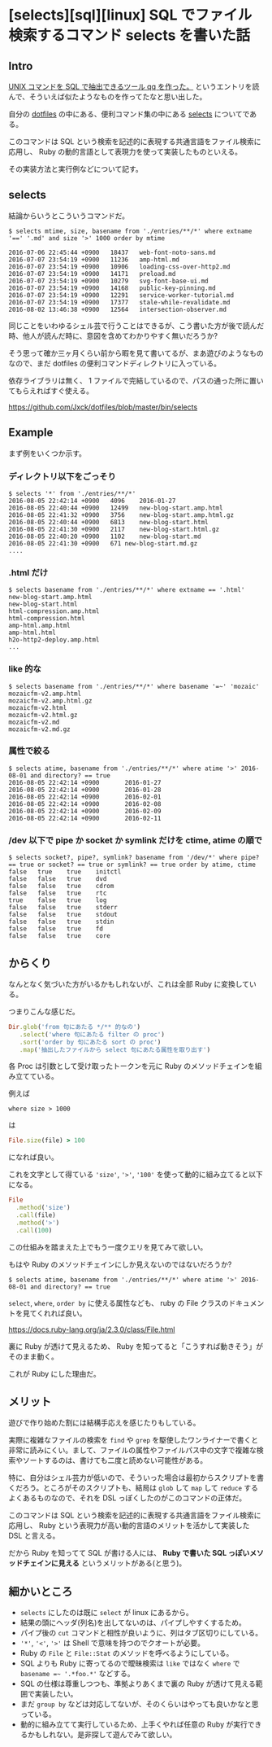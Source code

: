 # [selects][sql][linux] SQL でファイル検索するコマンド selects を書いた話

## Intro

[UNIX コマンドを SQL で抽出できるツール qq を作った。](http://mattn.kaoriya.net/software/lang/go/20160805190022.htm) というエントリを読んで、そういえば似たようなものを作ってたなと思い出した。

自分の [dotfiles](https://github.com/jxck/dotfiles) の中にある、便利コマンド集の中にある [selects](https://github.com/Jxck/dotfiles/blob/master/bin/selects) についてである。

このコマンドは SQL という検索を記述的に表現する共通言語をファイル検索に応用し、 Ruby の動的言語として表現力を使って実装したものといえる。

その実装方法と実行例などについて記す。


## selects

結論からいうとこういうコマンドだ。


```
$ selects mtime, size, basename from './entries/**/*' where extname '==' '.md' and size '>' 1000 order by mtime

2016-07-06 22:45:44 +0900	18437	web-font-noto-sans.md
2016-07-07 23:54:19 +0900	11236	amp-html.md
2016-07-07 23:54:19 +0900	10906	loading-css-over-http2.md
2016-07-07 23:54:19 +0900	14171	preload.md
2016-07-07 23:54:19 +0900	10279	svg-font-base-ui.md
2016-07-07 23:54:19 +0900	14168	public-key-pinning.md
2016-07-07 23:54:19 +0900	12291	service-worker-tutorial.md
2016-07-07 23:54:19 +0900	17377	stale-while-revalidate.md
2016-08-02 13:46:38 +0900	12564	intersection-observer.md
```

同じことをいわゆるシェル芸で行うことはできるが、こう書いた方が後で読んだ時、他人が読んだ時に、意図を含めてわかりやすく無いだろうか?

そう思って確か三ヶ月くらい前から暇を見て書いてるが、まあ遊びのようなものなので、まだ dotfiles の便利コマンドディレクトリに入っている。

依存ライブラリは無く、 1 ファイルで完結しているので、パスの通った所に置いてもらえればすぐ使える。

[https\://github.com/Jxck/dotfiles/blob/master/bin/selects](https://github.com/Jxck/dotfiles/blob/master/bin/selects)


## Example

まず例をいくつか示す。


### ディレクトリ以下をごっそり


```
$ selects '*' from './entries/**/*'
2016-08-05 22:42:14 +0900	4096	2016-01-27
2016-08-05 22:40:44 +0900	12499	new-blog-start.amp.html
2016-08-05 22:41:32 +0900	3756	new-blog-start.amp.html.gz
2016-08-05 22:40:44 +0900	6813	new-blog-start.html
2016-08-05 22:41:30 +0900	2117	new-blog-start.html.gz
2016-08-05 22:40:20 +0900	1102	new-blog-start.md
2016-08-05 22:41:30 +0900	671	new-blog-start.md.gz
....
```


### .html だけ


```
$ selects basename from './entries/**/*' where extname == '.html'
new-blog-start.amp.html
new-blog-start.html
html-compression.amp.html
html-compression.html
amp-html.amp.html
amp-html.html
h2o-http2-deploy.amp.html
...
```


### like 的な


```
$ selects basename from './entries/**/*' where basename '=~' 'mozaic'
mozaicfm-v2.amp.html
mozaicfm-v2.amp.html.gz
mozaicfm-v2.html
mozaicfm-v2.html.gz
mozaicfm-v2.md
mozaicfm-v2.md.gz
```


### 属性で絞る


```
$ selects atime, basename from './entries/**/*' where atime '>' 2016-08-01 and directory? == true
2016-08-05 22:42:14 +0900       2016-01-27
2016-08-05 22:42:14 +0900       2016-01-28
2016-08-05 22:42:14 +0900       2016-02-01
2016-08-05 22:42:14 +0900       2016-02-08
2016-08-05 22:42:14 +0900       2016-02-09
2016-08-05 22:42:14 +0900       2016-02-11
```


### /dev 以下で pipe か socket か symlink だけを ctime, atime の順で


```
$ selects socket?, pipe?, symlink? basename from '/dev/*' where pipe? == true or socket? == true or symlink? == true order by atime, ctime
false   true    true    initctl
false   false   true    dvd
false   false   true    cdrom
false   false   true    rtc
true    false   true    log
false   false   true    stderr
false   false   true    stdout
false   false   true    stdin
false   false   true    fd
false   false   true    core
```


## からくり

なんとなく気づいた方がいるかもしれないが、これは全部 Ruby に変換している。

つまりこんな感じだ。


```ruby
Dir.glob('from 句にあたる */** 的なの')
   .select('where 句にあたる filter の proc')
   .sort('order by 句にあたる sort の proc')
   .map('抽出したファイルから select 句にあたる属性を取り出す')
```

各 Proc は引数として受け取ったトークンを元に Ruby のメソッドチェインを組み立てている。

例えば


```
where size > 1000
```

は


```ruby
File.size(file) > 100
```

になれば良い。

これを文字として得ている `'size'`, `'>'`, `'100'` を使って動的に組み立てると以下になる。


```ruby
File
  .method('size')
  .call(file)
  .method('>')
  .call(100)
```

この仕組みを踏まえた上でもう一度クエリを見てみて欲しい。

もはや Ruby のメソッドチェインにしか見えないのではないだろうか?


```
$ selects atime, basename from './entries/**/*' where atime '>' 2016-08-01 and directory? == true
```

`select`, `where`, `order by` に使える属性なども、 ruby の File クラスのドキュメントを見てくれれば良い。

[https\://docs.ruby-lang.org/ja/2.3.0/class/File.html](https://docs.ruby-lang.org/ja/2.3.0/class/File.html)

裏に Ruby が透けて見えるため、 Ruby を知ってると「こうすれば動きそう」がそのまま動く。

これが Ruby にした理由だ。


## メリット

遊びで作り始めた割には結構手応えを感じたりもしている。

実際に複雑なファイルの検索を `find` や `grep` を駆使したワンライナーで書くと非常に読みにくい。まして、ファイルの属性やファイルパス中の文字で複雑な検索やソートするのは、書けても二度と読めない可能性がある。

特に、自分はシェル芸力が低いので、そういった場合は最初からスクリプトを書くだろう。ところがそのスクリプトも、結局は `glob` して `map` して `reduce` するよくあるものなので、それを DSL っぽくしたのがこのコマンドの正体だ。

このコマンドは SQL という検索を記述的に表現する共通言語をファイル検索に応用し、 Ruby という表現力が高い動的言語のメリットを活かして実装した DSL と言える。

だから Ruby を知ってて SQL が書ける人には、 **Ruby で書いた SQL っぽいメソッドチェインに見える** というメリットがある(と思う)。


## 細かいところ

- `selects` にしたのは既に `select` が linux にあるから。
- 結果の頭にヘッダ(列名)を出してないのは、パイプしやすくするため。
- パイプ後の `cut` コマンドと相性が良いように、列はタブ区切りにしている。
- `'*'`, `'<'`,  `'>'` は Shell で意味を持つのでクオートが必要。
- Ruby の `File` と `File::Stat` のメソッドを呼べるようにしている。
- SQL よりも Ruby に寄ってるので曖昧検索は `like` ではなく `where` で `basename =~ '.*foo.*'` などする。
- SQL の仕様は尊重しつつも、準拠よりあくまで裏の Ruby が透けて見える範囲で実装したい。
- まだ `group by` などは対応してないが、そのくらいはやっても良いかなと思っている。
- 動的に組み立てて実行しているため、上手くやれば任意の Ruby が実行できるかもしれない。是非探して遊んでみて欲しい。
